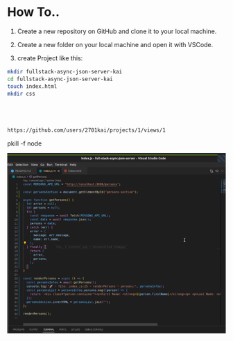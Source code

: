 # How To..

1. Create a new repository on GitHub and clone it to your local machine.

2. Create a new folder on your local machine and open it with VSCode.

3. create Project like this:

```bash
mkdir fullstack-async-json-server-kai
cd fullstack-async-json-server-kai
touch index.html
mkdir css




https://github.com/users/2701kai/projects/1/views/1
```

pkill -f node

![Alt text](image.png)
